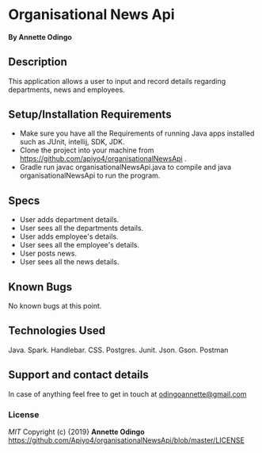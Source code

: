 # Organisational News Api
#### By **Annette Odingo**
## Description
This application allows a user to input and record details regarding departments, news and employees. 
## Setup/Installation Requirements
* Make sure you have all the Requirements of running Java apps installed such as JUnit, intellij, SDK, JDK.
* Clone the project into your machine from https://github.com/apiyo4/organisationalNewsApi .
* Gradle run javac organisationalNewsApi.java to compile and java organisationalNewsApi to run the program.
## Specs
* User adds department details.
* User sees all the departments details.
* User adds employee's details.
* User sees all the employee's details.
* User posts news.
* User sees all the news details.

## Known Bugs
No known bugs at this point.
## Technologies Used
Java.
Spark.
Handlebar.
CSS.
Postgres.
Junit.
Json.
Gson.
Postman
## Support and contact details
In case of anything feel free to get in touch at odingoannette@gmail.com
### License
*MIT* 
Copyright (c) {2019} **Annette Odingo** https://github.com/Apiyo4/organisationalNewsApi/blob/master/LICENSE
